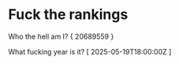 # Fuck the rankings

Who the hell am I?
{ 20689559 }

What fucking year is it?
[ 2025-05-19T18:00:00Z ]
